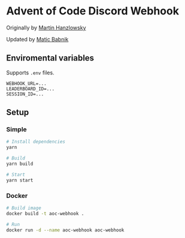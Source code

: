 # Advent of Code Discord Webhook

Originally by [Martin Hanzlowsky](https://github.com/marwuint)

Updated by [Matic Babnik](https://github.com/MaticBabnik)

## Enviromental variables

Supports `.env` files.

```
WEBHOOK_URL=...
LEADERBOARD_ID=...
SESSION_ID=...
```

## Setup

### Simple

```sh
# Install dependencies
yarn

# Build
yarn build

# Start
yarn start
```

### Docker

```sh
# Build image
docker build -t aoc-webhook .

# Run
docker run -d --name aoc-webhook aoc-webhook
```
